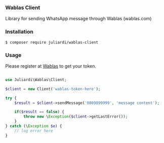 ### Wablas Client
Library for sending WhatsApp message through Wablas (wablas.com)

### Installation
```
$ composer require juliardi/wablas-client
```

### Usage
Please register at [Wablas](https://wablas.com/) to get your token.

```php

use Juliardi\Wablas\Client;

$client = new Client('wablas-token-here');

try {
	$result = $client->sendMessage('0809899999', 'message content');

	if($result == false) {
		throw new \Exception($client->getLastError());
	}
} catch (\Exception $e) {
	// log error here
}

```